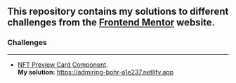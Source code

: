 ## This repository contains my solutions to different challenges from the [Frontend Mentor](https://www.frontendmentor.io/home) website.

### Challenges

---

- [NFT Preview Card Component](https://www.frontendmentor.io/challenges/nft-preview-card-component-SbdUL_w0U/hub/flexbox-media-queries-45Q-P1f6m).<br> 
  **My solution:** https://admiring-bohr-a1e237.netlify.app
